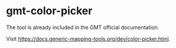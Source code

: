 # gmt-color-picker

The tool is already included in the GMT official documentation.

Visit https://docs.generic-mapping-tools.org/dev/color-picker.html.
